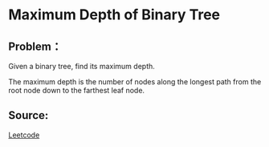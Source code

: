 # Maximum Depth of Binary Tree

## Problem：

<div class="question-content">
 <p>
 </p>
 <p>
  Given a binary tree, find its maximum depth.
 </p>
 <p>
  The maximum depth is the number of nodes along the longest path from the root node down to the farthest leaf node.
 </p>
</div>


## Source:
[Leetcode](https://leetcode.com/problems/maximum-depth-of-binary-tree/)
